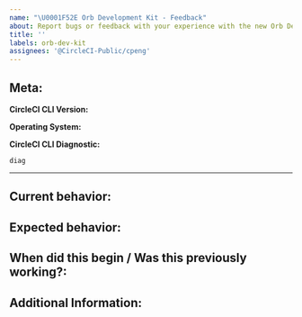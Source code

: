 ```yaml
---
name: "\U0001F52E Orb Development Kit - Feedback"
about: Report bugs or feedback with your experience with the new Orb Development Kit.
title: ''
labels: orb-dev-kit
assignees: '@CircleCI-Public/cpeng'
---
```


## Meta:

**CircleCI CLI Version:**
<!---
  You can run `circleci version` locally in your terminal to return your CLI version.
-->

**Operating System:**
<!---
  Provide your OS platform.
-->

**CircleCI CLI Diagnostic:**
<!---
  You can run `circleci diagnostic` locally in your terminal to return your diagnostic information.
-->
```
diag
```

---

## Current behavior:
<!---
  please include any relevant links to CircleCI workflows or jobs
  where you saw this behavior
-->

## Expected behavior:
<!--- what should happen, ideally? -->


## When did this begin / Was this previously working?:
<!--- How long as this been happening? -->


## Additional Information:
<!--- Provide any additional context possible. -->
